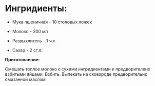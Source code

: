 # Ингридиенты: #

* Мука пшеничная - 10 столовых ложек

* Молоко - 200 мл

* Разрыхлитель - 1 ч.л.

* Сахар - 2 ст.л.

**Приготовление:**

Смешать теплое молоко с сухими ингридиентами и предворителено взбитыми яйцами. Взбить. Выпекать на сковороде предворительно смазанной маслом.

